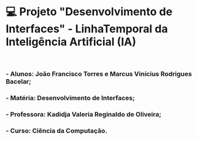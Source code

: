 # 💻 Projeto "Desenvolvimento de Interfaces" - LinhaTemporal da Inteligência Artificial (IA) <br><br>

### - Alunos: João Francisco Torres e Marcus Vinícius Rodrigues Bacelar;
### - Matéria: Desenvolvimento de Interfaces;
### - Professora: Kadidja Valeria Reginaldo de Oliveira;
### - Curso: Ciência da Computação.
